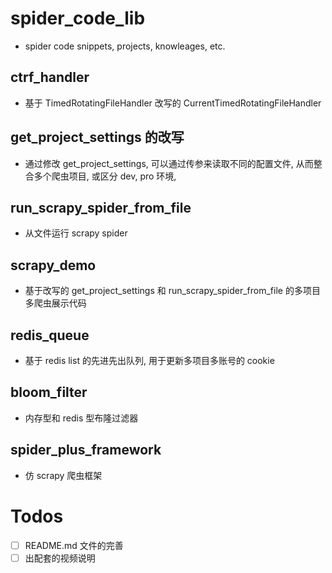 # spider_code_lib

- spider code snippets, projects, knowleages, etc.

## ctrf_handler

- 基于 TimedRotatingFileHandler 改写的 CurrentTimedRotatingFileHandler

## get_project_settings 的改写

- 通过修改 get_project_settings, 可以通过传参来读取不同的配置文件, 从而整合多个爬虫项目, 或区分 dev, pro 环境, 

## run_scrapy_spider_from_file

- 从文件运行 scrapy spider

## scrapy_demo

- 基于改写的 get_project_settings 和 run_scrapy_spider_from_file 的多项目多爬虫展示代码

## redis_queue

- 基于 redis list 的先进先出队列, 用于更新多项目多账号的 cookie

## bloom_filter

- 内存型和 redis 型布隆过滤器

## spider_plus_framework

- 仿 scrapy 爬虫框架

# Todos

- [ ] README.md 文件的完善
- [ ] 出配套的视频说明
